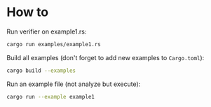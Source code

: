 # How to

Run verifier on example1.rs:

```sh
cargo run examples/example1.rs
```

Build all examples (don't forget to add new examples to `Cargo.toml`):

```sh
cargo build --examples
```

Run an example file (not analyze but execute):

```sh
cargo run --example example1
```

